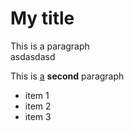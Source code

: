 # My title

This is a paragraph <br/>
asdasdasd

This is [a](http://google.com) **second** paragraph

* item 1
* item 2
* item 3
